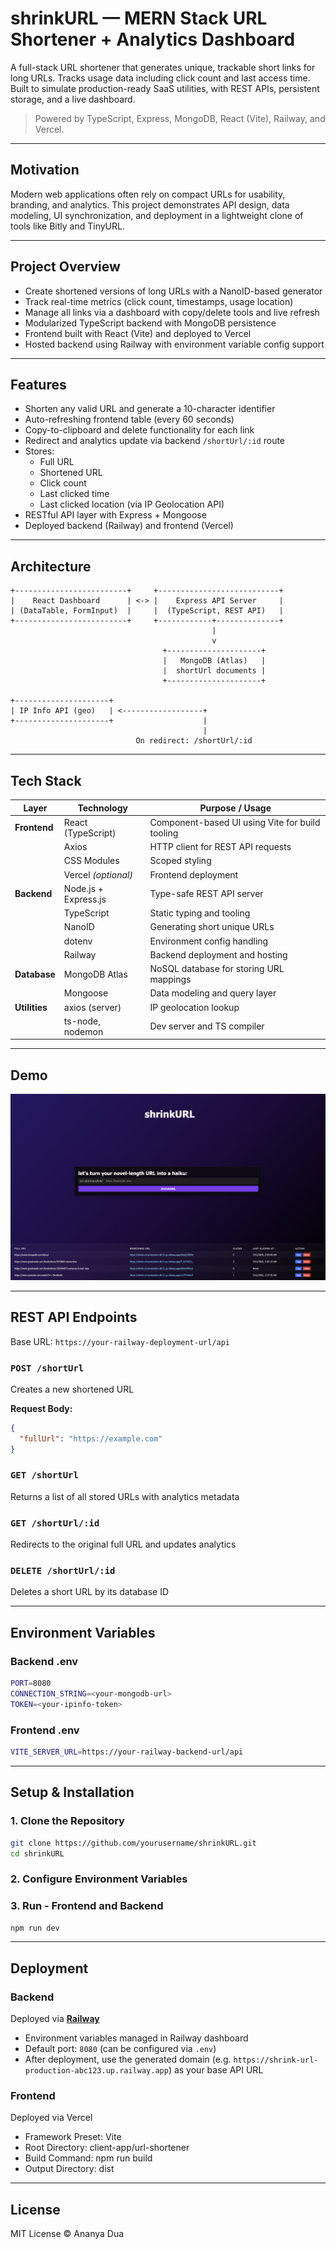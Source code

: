 # shrinkURL — MERN Stack URL Shortener + Analytics Dashboard

A full-stack URL shortener that generates unique, trackable short links for long URLs. Tracks usage data including click count and last access time. Built to simulate production-ready SaaS utilities, with REST APIs, persistent storage, and a live dashboard.

> Powered by TypeScript, Express, MongoDB, React (Vite), Railway, and Vercel.

---

## Motivation

Modern web applications often rely on compact URLs for usability, branding, and analytics. This project demonstrates API design, data modeling, UI synchronization, and deployment in a lightweight clone of tools like Bitly and TinyURL.

---

## Project Overview

- Create shortened versions of long URLs with a NanoID-based generator
- Track real-time metrics (click count, timestamps, usage location)
- Manage all links via a dashboard with copy/delete tools and live refresh
- Modularized TypeScript backend with MongoDB persistence
- Frontend built with React (Vite) and deployed to Vercel
- Hosted backend using Railway with environment variable config support

---

## Features

- Shorten any valid URL and generate a 10-character identifier
- Auto-refreshing frontend table (every 60 seconds)
- Copy-to-clipboard and delete functionality for each link
- Redirect and analytics update via backend `/shortUrl/:id` route
- Stores:
  - Full URL
  - Shortened URL
  - Click count
  - Last clicked time
  - Last clicked location (via IP Geolocation API)
- RESTful API layer with Express + Mongoose
- Deployed backend (Railway) and frontend (Vercel)

---

## Architecture

```text
+-------------------------+     +---------------------------+
|    React Dashboard      | <-> |    Express API Server     |
| (DataTable, FormInput)  |     |  (TypeScript, REST API)   |
+-------------------------+     +------------+--------------+
                                             |
                                             v
                                  +---------------------+
                                  |   MongoDB (Atlas)   |
                                  |  shortUrl documents |
                                  +---------------------+

+---------------------+    
| IP Info API (geo)   | <------------------+
+---------------------+                    |
                                           |
                            On redirect: /shortUrl/:id

```
---

## Tech Stack

| Layer        | Technology                              | Purpose / Usage                                         |
|--------------|------------------------------------------|----------------------------------------------------------|
| **Frontend** | React (TypeScript)                       | Component-based UI using Vite for build tooling         |
|              | Axios                                    | HTTP client for REST API requests                       |
|              | CSS Modules                              | Scoped styling                                          |
|              | Vercel *(optional)*                      | Frontend deployment                                     |
| **Backend**  | Node.js + Express.js                     | Type-safe REST API server                               |
|              | TypeScript                               | Static typing and tooling                               |
|              | NanoID                                   | Generating short unique URLs                            |
|              | dotenv                                   | Environment config handling                             |
|              | Railway                                   | Backend deployment and hosting                         |
| **Database** | MongoDB Atlas                            | NoSQL database for storing URL mappings                 |
|              | Mongoose                                 | Data modeling and query layer                           |
| **Utilities**| axios (server)                           | IP geolocation lookup                                   |
|              | ts-node, nodemon                         | Dev server and TS compiler                             |

---

## Demo

![Demo](./demo.png)

---

## REST API Endpoints

Base URL: `https://your-railway-deployment-url/api`

### `POST /shortUrl`
Creates a new shortened URL

**Request Body:**
```json
{
  "fullUrl": "https://example.com"
}
```
### `GET /shortUrl`
Returns a list of all stored URLs with analytics metadata

### `GET /shortUrl/:id`
Redirects to the original full URL and updates analytics

### `DELETE /shortUrl/:id`
Deletes a short URL by its database ID

---

## Environment Variables

### Backend .env
```bash
PORT=8080
CONNECTION_STRING=<your-mongodb-url>
TOKEN=<your-ipinfo-token>
```
### Frontend .env
```bash
VITE_SERVER_URL=https://your-railway-backend-url/api
```
---

## Setup & Installation

### 1. Clone the Repository

```bash
git clone https://github.com/yourusername/shrinkURL.git
cd shrinkURL
```

### 2. Configure Environment Variables

### 3. Run  - Frontend and Backend
```bash
npm run dev
```
---

## Deployment

### Backend

Deployed via [**Railway**](https://railway.app/)

- Environment variables managed in Railway dashboard
- Default port: `8080` (can be configured via `.env`)
- After deployment, use the generated domain (e.g. `https://shrink-url-production-abc123.up.railway.app`) as your base API URL

### Frontend 

Deployed via Vercel

- Framework Preset: Vite
- Root Directory: client-app/url-shortener
- Build Command: npm run build
- Output Directory: dist

---

## License

MIT License © Ananya Dua
